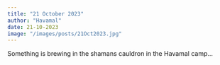 ```yaml
---
title: "21 October 2023"
author: "Havamal"
date: 21-10-2023
image: "/images/posts/21Oct2023.jpg"
---
```


Something is brewing in the shamans cauldron in the Havamal camp...